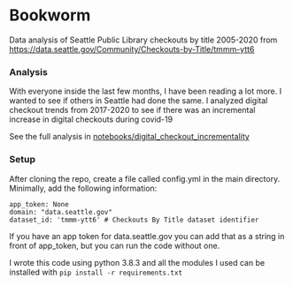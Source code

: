 # Bookworm
Data analysis of Seattle Public Library checkouts by title 2005-2020 from
https://data.seattle.gov/Community/Checkouts-by-Title/tmmm-ytt6

### Analysis
With everyone inside the last few months, I have been reading a lot more. I
wanted to see if others in Seattle had done the same. I analyzed digital
checkout trends from 2017-2020 to see if there was an incremental increase in
digital checkouts during covid-19

See the full analysis in [notebooks/digital_checkout_incrementality](https://github.com/cphmath/bookworm/tree/master/notebooks/digital_checkout_incrementality.ipynb)


### Setup
After cloning the repo, create a file called config.yml in the main directory.
Minimally, add the following information:
```
app_token: None
domain: "data.seattle.gov"
dataset_id: 'tmmm-ytt6' # Checkouts By Title dataset identifier
```
If you have an app token for data.seattle.gov you can add that as a string in
front of app_token, but you can run the code without one.

I wrote this code using python 3.8.3 and all the modules I used can be installed
with `pip install -r requirements.txt`
